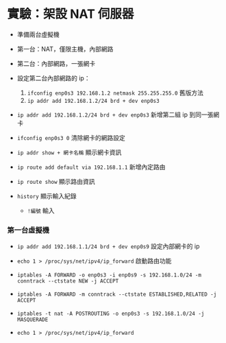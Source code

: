 # 實驗：架設 NAT 伺服器

* 準備兩台虛擬機

* 第一台：NAT，僅限主機，內部網路

* 第二台：內部網路，一張網卡

* 設定第二台內部網路的 ip：
  1. `ifconfig enp0s3 192.168.1.2 netmask 255.255.255.0` 舊版方法
  2. `ip addr add 192.168.1.2/24 brd + dev enp0s3` 
 
* `ip addr add 192.168.1.2/24 brd + dev enp0s3` 新增第二組 ip 到同一張網卡
  
* `ifconfig enp0s3 0` 清除網卡的網路設定

* `ip addr show + 網卡名稱` 顯示網卡資訊

* `ip route add default via 192.168.1.1` 新增內定路由

* `ip route show` 顯示路由資訊

* `history` 顯示輸入紀錄
  * `!編號` 輸入

### 第一台虛擬機

* `ip addr add 192.168.1.1/24 brd + dev enp0s9` 設定內部網卡的 ip

* `echo 1 > /proc/sys/net/ipv4/ip_forward` 啟動路由功能

* `iptables -A FORWARD -o enp0s3 -i enp0s9 -s 192.168.1.0/24 -m conntrack --ctstate NEW -j ACCEPT`

* `iptables -A FORWARD -m conntrack --ctstate ESTABLISHED,RELATED -j ACCEPT`

* `iptables -t nat -A POSTROUTING -o enp0s3 -s 192.168.1.0/24 -j MASQUERADE`

* `echo 1 > /proc/sys/net/ipv4/ip_forward`
